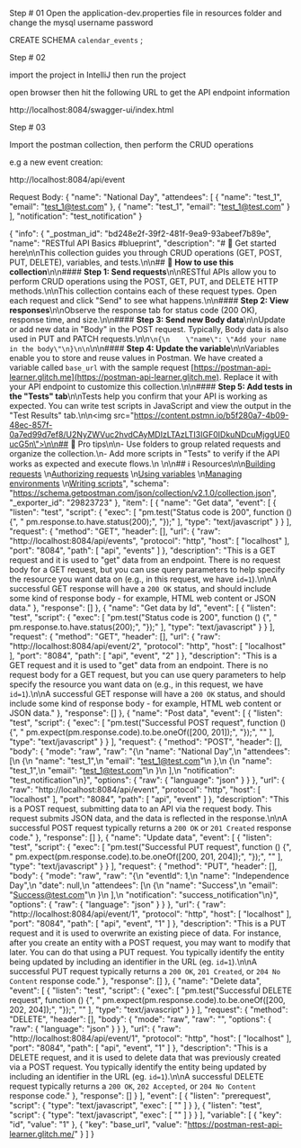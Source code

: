 Step # 01
Open the application-dev.properties file in resources folder and change the mysql username password 

CREATE SCHEMA `calendar_events` ;

Step # 02

import the project in IntelliJ then run the project

open browser then hit the following URL to get the API endpoint information

http://localhost:8084/swagger-ui/index.html

Step # 03

Import the postman collection, then perform the CRUD operations

e.g
a new event creation:

http://localhost:8084/api/event

Request Body:
{
"name": "National Day",
"attendees": [
{
"name": "test_1",
"email": "test_1@test.com"
},
{
"name": "test_1",
"email": "test_1@test.com"
}
],
"notification": "test_notification"
}


{
"info": {
"_postman_id": "bd248e2f-39f2-481f-9ea9-93abeef7b89e",
"name": "RESTful API Basics #blueprint",
"description": "# 🚀 Get started here\n\nThis collection guides you through CRUD operations (GET, POST, PUT, DELETE), variables, and tests.\n\n## 🔖 **How to use this collection**\n\n#### **Step 1: Send requests**\n\nRESTful APIs allow you to perform CRUD operations using the POST, GET, PUT, and DELETE HTTP methods.\n\nThis collection contains each of these request types. Open each request and click \"Send\" to see what happens.\n\n#### **Step 2: View responses**\n\nObserve the response tab for status code (200 OK), response time, and size.\n\n#### **Step 3: Send new Body data**\n\nUpdate or add new data in \"Body\" in the POST request. Typically, Body data is also used in PUT and PATCH requests.\n\n```\n{\n    \"name\": \"Add your name in the body\"\n}\n\n```\n\n#### **Step 4: Update the variable**\n\nVariables enable you to store and reuse values in Postman. We have created a variable called `base_url` with the sample request [https://postman-api-learner.glitch.me](https://postman-api-learner.glitch.me). Replace it with your API endpoint to customize this collection.\n\n#### **Step 5: Add tests in the \"Tests\" tab**\n\nTests help you confirm that your API is working as expected. You can write test scripts in JavaScript and view the output in the \"Test Results\" tab.\n\n<img src=\"https://content.pstmn.io/b5f280a7-4b09-48ec-857f-0a7ed99d7ef8/U2NyZWVuc2hvdCAyMDIzLTAzLTI3IGF0IDkuNDcuMjggUE0ucG5n\">\n\n## 💪 Pro tips\n\n- Use folders to group related requests and organize the collection.\n- Add more scripts in \"Tests\" to verify if the API works as expected and execute flows.\n    \n\n## ℹ️ Resources\n\n[Building requests](https://learning.postman.com/docs/sending-requests/requests/)  \n[Authorizing requests](https://learning.postman.com/docs/sending-requests/authorization/)  \n[Using variables](https://learning.postman.com/docs/sending-requests/variables/)  \n[Managing environments](https://learning.postman.com/docs/sending-requests/managing-environments/)  \n[Writing scripts](https://learning.postman.com/docs/writing-scripts/intro-to-scripts/)",
"schema": "https://schema.getpostman.com/json/collection/v2.1.0/collection.json",
"_exporter_id": "29823723"
},
"item": [
{
"name": "Get data",
"event": [
{
"listen": "test",
"script": {
"exec": [
"pm.test(\"Status code is 200\", function () {",
"    pm.response.to.have.status(200);",
"});"
],
"type": "text/javascript"
}
}
],
"request": {
"method": "GET",
"header": [],
"url": {
"raw": "http://localhost:8084/api/events",
"protocol": "http",
"host": [
"localhost"
],
"port": "8084",
"path": [
"api",
"events"
]
},
"description": "This is a GET request and it is used to \"get\" data from an endpoint. There is no request body for a GET request, but you can use query parameters to help specify the resource you want data on (e.g., in this request, we have `id=1`).\n\nA successful GET response will have a `200 OK` status, and should include some kind of response body - for example, HTML web content or JSON data."
},
"response": []
},
{
"name": "Get data by Id",
"event": [
{
"listen": "test",
"script": {
"exec": [
"pm.test(\"Status code is 200\", function () {",
"    pm.response.to.have.status(200);",
"});"
],
"type": "text/javascript"
}
}
],
"request": {
"method": "GET",
"header": [],
"url": {
"raw": "http://localhost:8084/api/event/2",
"protocol": "http",
"host": [
"localhost"
],
"port": "8084",
"path": [
"api",
"event",
"2"
]
},
"description": "This is a GET request and it is used to \"get\" data from an endpoint. There is no request body for a GET request, but you can use query parameters to help specify the resource you want data on (e.g., in this request, we have `id=1`).\n\nA successful GET response will have a `200 OK` status, and should include some kind of response body - for example, HTML web content or JSON data."
},
"response": []
},
{
"name": "Post data",
"event": [
{
"listen": "test",
"script": {
"exec": [
"pm.test(\"Successful POST request\", function () {",
"    pm.expect(pm.response.code).to.be.oneOf([200, 201]);",
"});",
""
],
"type": "text/javascript"
}
}
],
"request": {
"method": "POST",
"header": [],
"body": {
"mode": "raw",
"raw": "{\n    \"name\": \"National Day\",\n    \"attendees\": [\n            {\n                \"name\": \"test_1\",\n                \"email\": \"test_1@test.com\"\n            },\n            {\n                \"name\": \"test_1\",\n                \"email\": \"test_1@test.com\"\n            }\n        ],\n    \"notification\": \"test_notification\"\n}",
"options": {
"raw": {
"language": "json"
}
}
},
"url": {
"raw": "http://localhost:8084/api/event",
"protocol": "http",
"host": [
"localhost"
],
"port": "8084",
"path": [
"api",
"event"
]
},
"description": "This is a POST request, submitting data to an API via the request body. This request submits JSON data, and the data is reflected in the response.\n\nA successful POST request typically returns a `200 OK` or `201 Created` response code."
},
"response": []
},
{
"name": "Update data",
"event": [
{
"listen": "test",
"script": {
"exec": [
"pm.test(\"Successful PUT request\", function () {",
"    pm.expect(pm.response.code).to.be.oneOf([200, 201, 204]);",
"});",
""
],
"type": "text/javascript"
}
}
],
"request": {
"method": "PUT",
"header": [],
"body": {
"mode": "raw",
"raw": "{\n    \"eventId\": 1,\n    \"name\": \"Independence Day\",\n    \"date\": null,\n    \"attendees\": [\n        {\n            \"name\": \"Success\",\n            \"email\": \"Success@test.com\"\n        }\n    ],\n    \"notification\": \"success_notification\"\n}",
"options": {
"raw": {
"language": "json"
}
}
},
"url": {
"raw": "http://localhost:8084/api/event/1",
"protocol": "http",
"host": [
"localhost"
],
"port": "8084",
"path": [
"api",
"event",
"1"
]
},
"description": "This is a PUT request and it is used to overwrite an existing piece of data. For instance, after you create an entity with a POST request, you may want to modify that later. You can do that using a PUT request. You typically identify the entity being updated by including an identifier in the URL (eg. `id=1`).\n\nA successful PUT request typically returns a `200 OK`, `201 Created`, or `204 No Content` response code."
},
"response": []
},
{
"name": "Delete data",
"event": [
{
"listen": "test",
"script": {
"exec": [
"pm.test(\"Successful DELETE request\", function () {",
"    pm.expect(pm.response.code).to.be.oneOf([200, 202, 204]);",
"});",
""
],
"type": "text/javascript"
}
}
],
"request": {
"method": "DELETE",
"header": [],
"body": {
"mode": "raw",
"raw": "",
"options": {
"raw": {
"language": "json"
}
}
},
"url": {
"raw": "http://localhost:8084/api/event/1",
"protocol": "http",
"host": [
"localhost"
],
"port": "8084",
"path": [
"api",
"event",
"1"
]
},
"description": "This is a DELETE request, and it is used to delete data that was previously created via a POST request. You typically identify the entity being updated by including an identifier in the URL (eg. `id=1`).\n\nA successful DELETE request typically returns a `200 OK`, `202 Accepted`, or `204 No Content` response code."
},
"response": []
}
],
"event": [
{
"listen": "prerequest",
"script": {
"type": "text/javascript",
"exec": [
""
]
}
},
{
"listen": "test",
"script": {
"type": "text/javascript",
"exec": [
""
]
}
}
],
"variable": [
{
"key": "id",
"value": "1"
},
{
"key": "base_url",
"value": "https://postman-rest-api-learner.glitch.me/"
}
]
}